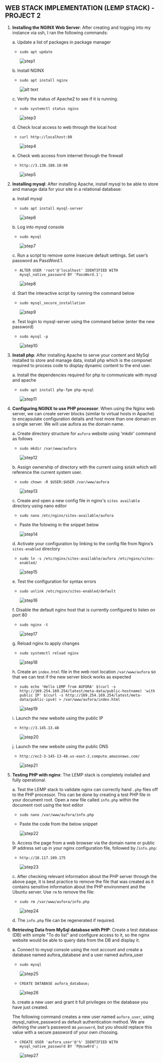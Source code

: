 ## WEB STACK IMPLEMENTATION (LEMP STACK) - PROJECT 2

1. **Installing the NGINX Web Server**: After creating and logging into my instance via ssh, I ran the following commands:

   a. Update a list of packages in package manager

   - `sudo apt update`

     ![step1](./projectPictures/step1_p2.JPG)

   b. Install NGINX

   - `sudo apt install nginx`

     ![alt text](./projectPictures/step2_p2.JPG)

   c. Verify the status of Apache2 to see if it is running.

   - `sudo systemctl status nginx`

     ![step3](./projectPictures/step3_p2.JPG)

   d. Check local access to web through the local host

   - `curl http://localhost:80`

     ![step4](./projectPictures/step4_p2.JPG)

   e. Check web access from internet through the firewall

   - `http://3.138.188.10:80`

     ![step5](./projectPictures/step5_p2.JPG)

1. **Installing mysql**: After installing Apache, install mysql to be able to store and manage data for your site in a relational database:

   a. Install mysql

   - `sudo apt install mysql-server`

     ![step6](./projectPictures/step6_p1.JPG)

   b. Log into mysql console

   - `sudo mysql`

     ![step7](./projectPictures/step7_p1.JPG)

   c. Run a script to remove some insecure default settings. Set user’s password as PassWord.1.

   - `ALTER USER 'root'@'localhost' IDENTIFIED WITH mysql_native_password BY 'PassWord.1';`

     ![step8](./projectPictures/step8_p1.JPG)

   d. Start the interactive script by running the command below

   - `sudo mysql_secure_installation`

     ![step9](./projectPictures/step9_p1.JPG)

   e. Test login to mysql-server using the command below (enter the new password)

   - `sudo mysql -p`

     ![step10](./projectPictures/step10_p1.JPG)

1. **Install php**: After installing Apache to serve your content and MySql installed to store and manage data, install php which is the componet required to process code to display dynamic content to the end user.

   a. Install the dependencies required for php to communicate with mysql and apache

   - `sudo apt install php-fpm php-mysql`

     ![step11](./projectPictures/step11_p2.JPG)

1. **Configuring NGINX to use PHP processor**: When using the Nginx web server, we can create server blocks (similar to virtual hosts in Apache) to encapsulate configuration details and host more than one domain on a single server. We will use aufora as the domain name.

   a. Create directory structure for `aufora` website using 'mkdir' command as follows

   - `sudo mkdir /var/www/aufora`

     ![step12](./projectPictures/step13_p2.JPG)

   b. Assign ownership of directory with the current  using `$USER` which will reference the current system user.

   - `sudo chown -R $USER:$USER /var/www/aufora`

     ![step13](./projectPictures/step14_p2.JPG)

   c. Create and open a new config file in nginx's `sites available` directory using nano editor

   - `sudo nano /etc/nginx/sites-available/aufora`

   - Paste the folowing in the snippet below

     ![step14](./projectPictures/step15_p2.JPG)

   d. Activate your configuration by linking to the config file from Nginx’s `sites-enabled` directory

   - `sudo ln -s /etc/nginx/sites-available/aufora /etc/nginx/sites-enabled/`

     ![step15](./projectPictures/step16_p2.JPG)

   e. Test the configuration for syntax errors 

   - `sudo unlink /etc/nginx/sites-enabled/default`

     ![step16](./projectPictures/step17_p2.JPG)

   f. Disable the default nginx host that is currently configured to listen on port 80 

   - `sudo nginx -t`

     ![step17](./projectPictures/step18_p2.JPG)

   g. Reload nginx to apply changes 

   - `sudo systemctl reload nginx`

     ![step18](./projectPictures/step19_p2.JPG)

   h. Create an `index.html` file in the web root location `/var/www/aufora` so that we can test if the new server block works as expected 

   - `sudo echo 'Hello LEMP from AUFORA' $(curl -s http://169.254.169.254/latest/meta-data/public-hostname) 'with public IP' $(curl -s http://169.254.169.254/latest/meta-data/public-ipv4) > /var/www/aufora/index.html`

     ![step19](./projectPictures/step20_p2.JPG)

   i. Launch the new website using the public IP

   - `http://3.145.13.48`

     ![step20](./projectPictures/step21_p2.JPG)

   j. Launch the new website using the public DNS

   - `http://ec2-3-145-13-48.us-east-2.compute.amazonaws.com/`

     ![step21](./projectPictures/step22_p2.JPG)

1. **Testing PHP with nginx**: The LEMP stack is completely installed and fully operational.

   a. Test the LEMP stack to validate nginx can correctly hand `.php` files off to the PHP processor. This can be done by creating a test PHP file in your document root. Open a new file called `info.php` within the document root using the text editor

   - `sudo nano /var/www/aufora/info.php`
   - Paste the code from the below snippet 

     ![step22](./projectPictures/step23_p2.JPG)

   b. Access the page from a web browser via the domain name or public IP address set up in your nginx configuration file, followed by /`info.php`:

   - `http://18.117.109.175`
  
     ![step23](./projectPictures/step24_p2.JPG)

   c. After checking relevant information about the PHP server through the above page, it is best practice to remove the file that was created as it contains sensitive information about the PHP environment and the Ubuntu server. Use `rm` to remove the file:

   - `sudo rm /var/www/aufora/info.php`
  
     ![step24](./projectPictures/step25_p2.JPG)

   d. The `info.php` file can be regenerated if required.

1. **Retrieving Data from MySql database with PHP**: Create a test database (DB) with simple "To do list" and configure access to it, so the nginx website would be able to query data from the DB and display it.

   a. Connect to mysql console using the root account and create a database named aufora_database and a user named aufora_user

   - `sudo mysql`
   
     ![step25](./projectPictures/step26_p2.JPG)

   - `CREATE DATABASE aufora_database;`
   
     ![step26](./projectPictures/step27_p2.JPG)

   b. create a new user and grant it full privileges on the database you have just created. 
   
   The following command creates a new user named `aufora_user`, using mysql_native_password as default authentication method. We are defining the user’s password as `password`, but you should replace this value with a secure password of your own choosing.
   - `CREATE USER 'aufora_user'@'%' IDENTIFIED WITH mysql_native_password BY 'P@ssw0rd';`
   
     ![step27](./projectPictures/step28_p2.JPG)
